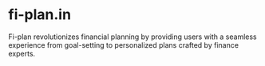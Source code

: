 # fi-plan.in
Fi-plan revolutionizes financial planning by providing users with a seamless experience from goal-setting to personalized plans crafted by finance experts.
